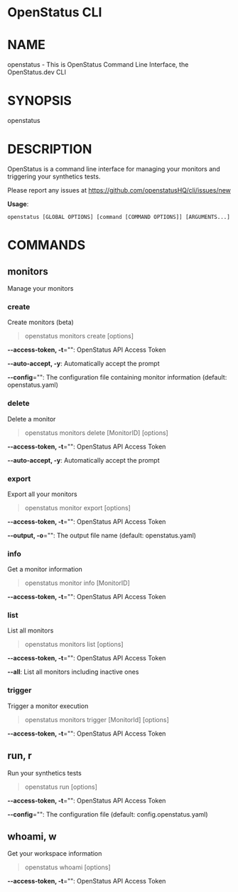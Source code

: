 # OpenStatus CLI

# NAME

openstatus - This is OpenStatus Command Line Interface, the OpenStatus.dev CLI

# SYNOPSIS

openstatus

# DESCRIPTION

OpenStatus is a command line interface for managing your monitors and triggering your synthetics tests.

Please report any issues at https://github.com/openstatusHQ/cli/issues/new

**Usage**:

```
openstatus [GLOBAL OPTIONS] [command [COMMAND OPTIONS]] [ARGUMENTS...]
```

# COMMANDS

## monitors

Manage your monitors

### create

Create monitors (beta)

>openstatus monitors create [options]

**--access-token, -t**="": OpenStatus API Access Token

**--auto-accept, -y**: Automatically accept the prompt

**--config**="": The configuration file containing monitor information (default: openstatus.yaml)

### delete

Delete a monitor

>openstatus monitors delete [MonitorID] [options]

**--access-token, -t**="": OpenStatus API Access Token

**--auto-accept, -y**: Automatically accept the prompt

### export

Export all your monitors

>openstatus monitor export [options]

**--access-token, -t**="": OpenStatus API Access Token

**--output, -o**="": The output file name  (default: openstatus.yaml)

### info

Get a monitor information

>openstatus monitor info [MonitorID]

**--access-token, -t**="": OpenStatus API Access Token

### list

List all monitors

>openstatus monitors list [options]

**--access-token, -t**="": OpenStatus API Access Token

**--all**: List all monitors including inactive ones

### trigger

Trigger a monitor execution

>openstatus monitors trigger [MonitorId] [options]

**--access-token, -t**="": OpenStatus API Access Token

## run, r

Run your synthetics tests

>openstatus run [options]

**--access-token, -t**="": OpenStatus API Access Token

**--config**="": The configuration file (default: config.openstatus.yaml)

## whoami, w

Get your workspace information

>openstatus whoami [options]

**--access-token, -t**="": OpenStatus API Access Token
